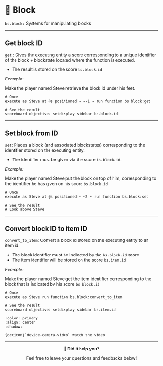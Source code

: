 
# 🧱 Block

`bs.block:` Systems for manipulating blocks

---

## Get block ID

`get` : Gives the executing entity a score corresponding to a unique identifier of the block + blockstate located where the function is executed.

- The result is stored on the score `bs.block.id`

*Example:* 

Make the player named Steve retrieve the block id under his feet.

```
# Once
execute as Steve at @s positioned ~ ~-1 ~ run function bs.block:get

# See the result
scoreboard objectives setdisplay sidebar bs.block.id
```

---

## Set block from ID

`set`: Places a block (and associated blockstates) corresponding to the identifier stored on the executing entity.

- The identifier must be given via the score `bs.block.id`.

*Example:*

Make the player named Steve put the block on top of him, corresponding to the identifier he has given on his score `bs.block.id`

```
# Once
execute as Steve at @s positioned ~ ~2 ~ run function bs.block:set

# See the result
# Look above Steve
```

---

## Convert block ID to item ID

`convert_to_item`: Convert a block id stored on the executing entity to an item id.

- The block identifier must be indicated by the `bs.block.id` score
- The item identifier will be stored on the score `bs.item.id`

*Example:*

Make the player named Steve get the item identifier corresponding to the block that is indicated by his score `bs.block.id`

```
# Once
execute as Steve run function bs.block:convert_to_item

# See the result
scoreboard objectives setdisplay sidebar bs.item.id
```

```{button-link} https://youtu.be/4d-q02JPbaI
:color: primary
:align: center
:shadow:

{octicon}`device-camera-video` Watch the video
```

---

<div align=center>

**💬 Did it help you?**

Feel free to leave your questions and feedbacks below!

</div>

<script src="https://giscus.app/client.js"
        data-repo="Gunivers/Glibs"
        data-repo-id="R_kgDOHQjqYg"
        data-category="Documentation"
        data-category-id="DIC_kwDOHQjqYs4CUQpy"
        data-mapping="title"
        data-strict="0"
        data-reactions-enabled="1"
        data-emit-metadata="0"
        data-input-position="bottom"
        data-theme="light"
        data-lang="fr"
        data-loading="lazy"
        crossorigin="anonymous"
        async>
</script>